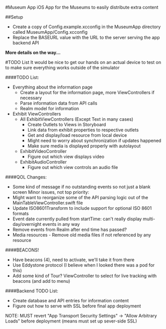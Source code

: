 #Museum App
iOS App for the Museums to easily distribute extra content

##Setup
* Create a copy of Config.example.xcconfig in the MuseumApp directory called MuseumApp/Config.xcconfig
* Replace the BASEURL value with the URL to the server serving the app backend API

**More details on the way...**


#TODO List
It would be nice to get our hands on an actual device to test on to make sure
everything works outside of the simulator

####TODO List:
* Everything about the information page
  * Create a layout for the information page, more ViewControllers if necessary
  * Parse information data from API calls
  * Realm model for information
* Exhibit ViewControllers
  * All ExhibitViewControllers (Except Text in many cases)
    * Create Outlets to Views in Storyboard
    * Link data from exhibit properties to respective outlets
    * Get and display/load resource from local device
    * Might need to worry about synchronization if updates happened
    * Make sure media is displayed properly with autolayout
  * ExhibitVideoController
    * Figure out which view displays video
  * ExhibitAudioController
    * Figure out which view controls an audio file

####QOL Changes:
* Some kind of message if no outstanding events so not just a blank screen
Minor issues, not top priority:
* Might want to reorganize some of the API parsing logic out of the MainTableViewController.swift file
* Update ISO8601Transform to include support for optional ISO 8601 formats
* Event date currently pulled from startTime: can't really display multi-day/overnight events in any way
* Remove events from Realm after end time has passed?
* Media resources - Remove old media files if not referenced by any resource

####BEACONS!
* Have beacons (4), need to activate, we'll take it from there
* Use Eddystone protocol (I believe when I looked there was a pod for this)
* Add some kind of Tour? ViewController to select for live tracking with beacons (and add to menu)

####Backend TODO List:
* Create database and API entries for information content
* Figure out how to serve with SSL before final app deployment

NOTE:  MUST revert "App Transport Security Settings" -> "Allow Arbitrary Loads"
       before deployment (means must set up sever-side SSL)
